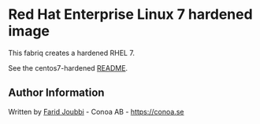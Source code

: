 # Red Hat Enterprise Linux 7 hardened image


This fabriq creates a hardened RHEL 7.


See the centos7-hardened [README](../centos7-hardened/README.md).


Author Information
------------------

Written by [Farid Joubbi](https://github.com/faridjoubbi) - Conoa AB - https://conoa.se

